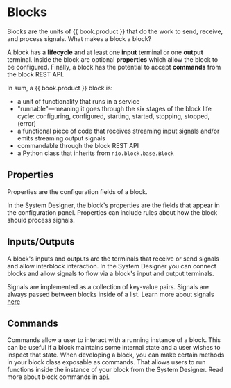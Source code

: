 # Blocks

Blocks are the units of {{ book.product }} that do the work to send, receive, and process signals. What makes a block a block?

A block has a **lifecycle** and at least one **input** terminal or one **output** terminal. Inside the block are optional **properties** which allow the block to be configured. Finally, a block has the potential to accept **commands** from the block REST API.

In sum, a {{ book.product }} block is:
- a unit of functionality that runs in a service
- "runnable"—meaning it goes through the six stages of the block life cycle: configuring, configured, starting, started, stopping, stopped, (error)
- a functional piece of code that receives streaming input signals and/or emits streaming output signals
- commandable through the block REST API
- a Python class that inherits from `nio.block.base.Block`


## Properties

Properties are the configuration fields of a block.

In the System Designer, the block's properties are the fields that appear in the configuration panel. Properties can include rules about how the block should process signals.

## Inputs/Outputs

A block's inputs and outputs are the terminals that receive or send signals and allow interblock interaction. In the System Designer you can connect blocks and allow signals to flow via a block's input and output terminals.

Signals are implemented as a collection of key-value pairs. Signals are always passed between blocks inside of a list. Learn more about signals [here](/service-design-patterns/understanding-signals.md)

## Commands

Commands allow a user to interact with a running instance of a block. This can be useful if a block maintains some internal state and a user wishes to inspect that state. When developing a block, you can make certain methods in your block class exposable as commands. That allows users to run functions inside the instance of your block from the System Designer. Read more about block commands in [api](/api).
